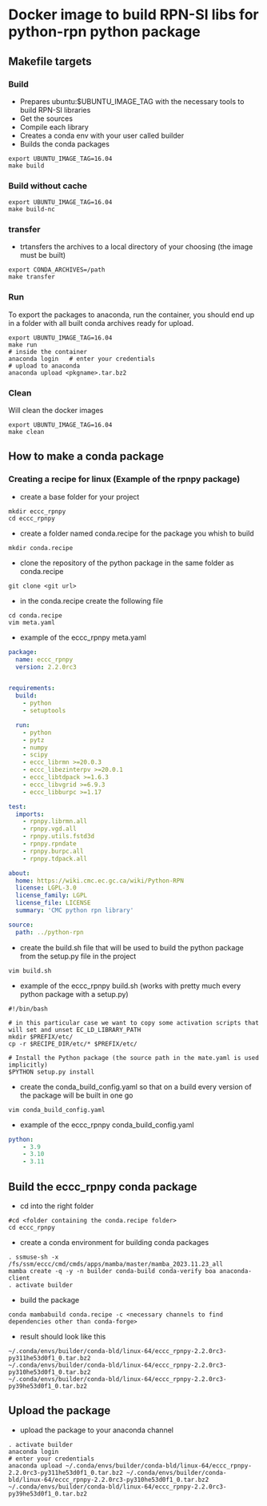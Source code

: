 # Docker image to build RPN-SI libs for python-rpn python package   

## Makefile targets
### Build   

- Prepares ubuntu:$UBUNTU_IMAGE_TAG with the necessary tools to build RPN-SI libraries    
- Get the sources   
- Compile each library   
- Creates a conda env with your user called builder   
- Builds the conda packages   


```shell   
export UBUNTU_IMAGE_TAG=16.04   
make build   
``` 

### Build without cache

```shell   
export UBUNTU_IMAGE_TAG=16.04   
make build-nc   
```

### transfer
- trtansfers the archives to a local directory of your choosing (the image must be built)

```shell   
export CONDA_ARCHIVES=/path  
make transfer   
```

### Run

To export the packages to anaconda, run the container, you should end up in a folder with all built conda archives ready for upload.     


```shell  
export UBUNTU_IMAGE_TAG=16.04   
make run   
# inside the container   
anaconda login   # enter your credentials     
# upload to anaconda    
anaconda upload <pkgname>.tar.bz2        
```

### Clean

Will clean the docker images  


```shell   
export UBUNTU_IMAGE_TAG=16.04    
make clean    
```


## How to make a conda package

### Creating a recipe for linux (Example of the rpnpy package)

- create a base folder for your project
```shell
mkdir eccc_rpnpy
cd eccc_rpnpy
```

- create a folder named conda.recipe for the package you whish to build
```shell
mkdir conda.recipe
```

- clone the repository of the python package in the same folder as conda.recipe
```shell
git clone <git url>
```

- in the conda.recipe create the following file
```shell
cd conda.recipe
vim meta.yaml
```
- example of the eccc_rpnpy meta.yaml
```yaml
package:
  name: eccc_rpnpy
  version: 2.2.0rc3


requirements:
  build:
    - python
    - setuptools

  run:
    - python
    - pytz
    - numpy
    - scipy
    - eccc_librmn >=20.0.3
    - eccc_libezinterpv >=20.0.1
    - eccc_libtdpack >=1.6.3
    - eccc_libvgrid >=6.9.3
    - eccc_libburpc >=1.17

test:
  imports:
    - rpnpy.librmn.all
    - rpnpy.vgd.all
    - rpnpy.utils.fstd3d
    - rpnpy.rpndate
    - rpnpy.burpc.all
    - rpnpy.tdpack.all

about:
  home: https://wiki.cmc.ec.gc.ca/wiki/Python-RPN
  license: LGPL-3.0
  license_family: LGPL
  license_file: LICENSE
  summary: 'CMC python rpn library'

source:
  path: ../python-rpn
```
- create the build.sh file that will be used to build the python package from the setup.py file in the project
```shell
vim build.sh
```

- example of the eccc_rpnpy build.sh (works with pretty much every python package with a setup.py)
```shell
#!/bin/bash

# in this particular case we want to copy some activation scripts that will set and unset EC_LD_LIBRARY_PATH
mkdir $PREFIX/etc/
cp -r $RECIPE_DIR/etc/* $PREFIX/etc/

# Install the Python package (the source path in the mate.yaml is used implicitly)
$PYTHON setup.py install
```

- create the conda_build_config.yaml so that on a build every version of the package will be built in one go
```shell
vim conda_build_config.yaml
```

- example of the eccc_rpnpy conda_build_config.yaml

```yaml
python:
    - 3.9
    - 3.10
    - 3.11
```

## Build the eccc_rpnpy conda package

- cd into the right folder
```shell
#cd <folder containing the conda.recipe folder>
cd eccc_rpnpy
```

- create a conda environment for building conda packages 
```shell
. ssmuse-sh -x /fs/ssm/eccc/cmd/cmds/apps/mamba/master/mamba_2023.11.23_all
mamba create -q -y -n builder conda-build conda-verify boa anaconda-client
. activate builder
```

- build the package
```shell
conda mambabuild conda.recipe -c <necessary channels to find dependencies other than conda-forge>
```

- result should look like this
```shell
~/.conda/envs/builder/conda-bld/linux-64/eccc_rpnpy-2.2.0rc3-py311he53d0f1_0.tar.bz2
~/.conda/envs/builder/conda-bld/linux-64/eccc_rpnpy-2.2.0rc3-py310he53d0f1_0.tar.bz2
~/.conda/envs/builder/conda-bld/linux-64/eccc_rpnpy-2.2.0rc3-py39he53d0f1_0.tar.bz2
```

## Upload the package

- upload the package to your anaconda channel

```shell
. activate builder
anaconda login
# enter your credentials
anaconda upload ~/.conda/envs/builder/conda-bld/linux-64/eccc_rpnpy-2.2.0rc3-py311he53d0f1_0.tar.bz2 ~/.conda/envs/builder/conda-bld/linux-64/eccc_rpnpy-2.2.0rc3-py310he53d0f1_0.tar.bz2 ~/.conda/envs/builder/conda-bld/linux-64/eccc_rpnpy-2.2.0rc3-py39he53d0f1_0.tar.bz2
```










